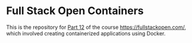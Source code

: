 # Full Stack Open Containers

This is the repository for [Part 12](https://fullstackopen.com/en/part12) of the course https://fullstackopen.com/, which involved creating containerized applications using Docker.
